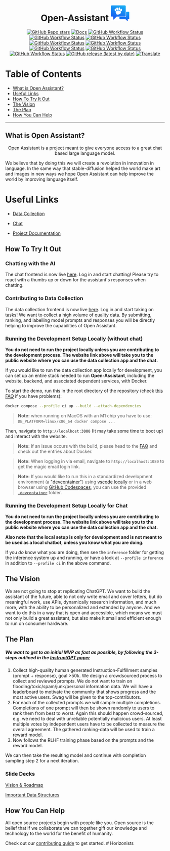 <h1 align="center">
    <span>Open-Assistant</span>
  <img width="auto" height="50px" src="https://github.com/LAION-AI/Open-Assistant/blob/main/assets/logo_crop.png"/>
</h1>

<div align="center">

<a href="https://github.com/LAION-AI/Open-Assistant/stargazers">![GitHub Repo stars](https://img.shields.io/github/stars/LAION-AI/Open-Assistant?style=social)</a>
<a href="https://laion-ai.github.io/Open-Assistant/">![Docs](https://img.shields.io/badge/docs-laion--ai.github.io%2FOpen--Assistant%2F-green)</a>
<a href="https://github.com/LAION-AI/Open-Assistant/actions/workflows/build-frontend.yaml">![GitHub Workflow Status](https://img.shields.io/github/actions/workflow/status/LAION-AI/Open-Assistant/build-frontend.yaml?label=build-frontend)</a>
<a href="https://github.com/LAION-AI/Open-Assistant/actions/workflows/build-postgres.yaml">![GitHub Workflow Status](https://img.shields.io/github/actions/workflow/status/LAION-AI/Open-Assistant/build-postgres.yaml?label=build-postgres)</a>
<a href="https://github.com/LAION-AI/Open-Assistant/actions/workflows/pre-commit.yaml">![GitHub Workflow Status](https://img.shields.io/github/actions/workflow/status/LAION-AI/Open-Assistant/pre-commit.yaml?label=pre-commit)</a>
<a href="https://github.com/LAION-AI/Open-Assistant/actions/workflows/test-api-contract.yaml">![GitHub Workflow Status](https://img.shields.io/github/actions/workflow/status/LAION-AI/Open-Assistant/test-api-contract.yaml?label=tests-api)</a>
<a href="https://github.com/LAION-AI/Open-Assistant/actions/workflows/test-e2e.yaml">![GitHub Workflow Status](https://img.shields.io/github/actions/workflow/status/LAION-AI/Open-Assistant/test-e2e.yaml?label=tests-web)</a>
<a href="https://github.com/LAION-AI/Open-Assistant/actions/workflows/deploy-docs-site.yaml">![GitHub Workflow Status](https://img.shields.io/github/actions/workflow/status/LAION-AI/Open-Assistant/deploy-docs-site.yaml?label=deploy-docs)</a>
<a href="https://github.com/LAION-AI/Open-Assistant/actions/workflows/production-deploy.yaml">![GitHub Workflow Status](https://img.shields.io/github/actions/workflow/status/LAION-AI/Open-Assistant/production-deploy.yaml?label=deploy-production)</a>
<a href="https://github.com/LAION-AI/Open-Assistant/actions/workflows/release.yaml">![GitHub Workflow Status](https://img.shields.io/github/actions/workflow/status/LAION-AI/Open-Assistant/release.yaml?label=deploy-release)</a>
<a href="https://github.com/LAION-AI/Open-Assistant/releases">![GitHub release (latest by date)](https://img.shields.io/github/v/release/LAION-AI/Open-Assistant)</a>
<a href="https://github-com.translate.goog/LAION-AI/Open-Assistant/blob/main/README.md?_x_tr_sl=auto&_x_tr_tl=en&_x_tr_hl=en&_x_tr_pto=wapp">![Translate](https://img.shields.io/badge/Translate-blue)</a>

</div>

# Table of Contents

- [What is Open Assistant?](#what-is-open-assistant)
- [Useful Links](#useful-links)
- [How To Try It Out](#how-to-try-it-out)
- [The Vision](#the-vision)
- [The Plan](#the-plan)
- [How You Can Help](#how-you-can-help)

---

## What is Open Assistant?

<p align="center">
Open Assistant is a project meant to give everyone access to a great chat based
large language model.
</p>

We believe that by doing this we will create a revolution in innovation in
language. In the same way that stable-diffusion helped the world make art and
images in new ways we hope Open Assistant can help improve the world by
improving language itself.

# Useful Links

- [Data Collection](https://open-assistant.io)

- [Chat](https://open-assistant.io/chat)

- [Project Documentation](https://projects.laion.ai/Open-Assistant/)

## How To Try It Out

### Chatting with the AI

The chat frontend is now live [here](https://open-assistant.io/chat). Log in and
start chatting! Please try to react with a thumbs up or down for the assistant's
responses when chatting.

### Contributing to Data Collection

The data collection frontend is now live [here](https://open-assistant.io/). Log
in and start taking on tasks! We want to collect a high volume of quality data.
By submitting, ranking, and labelling model prompts and responses you will be
directly helping to improve the capabilities of Open Assistant.

### Running the Development Setup Locally (without chat)

**You do not need to run the project locally unless you are contributing to the
development process. The website link above will take you to the public website
where you can use the data collection app and the chat.**

If you would like to run the data collection app locally for development, you
can set up an entire stack needed to run **Open-Assistant**, including the
website, backend, and associated dependent services, with Docker.

To start the demo, run this in the root directory of the repository (check
[this FAQ](https://projects.laion.ai/Open-Assistant/docs/faq#docker-compose-instead-of-docker-compose)
if you have problems):

```sh
docker compose --profile ci up --build --attach-dependencies
```

> **Note:** when running on MacOS with an M1 chip you have to use:
> `DB_PLATFORM=linux/x86_64 docker compose ...`

Then, navigate to `http://localhost:3000` (It may take some time to boot up) and
interact with the website.

> **Note:** If an issue occurs with the build, please head to the
> [FAQ](https://projects.laion.ai/Open-Assistant/docs/faq) and check out the
> entries about Docker.

> **Note:** When logging in via email, navigate to `http://localhost:1080` to
> get the magic email login link.

> **Note:** If you would like to run this in a standardized development
> environment (a
> ["devcontainer"](https://code.visualstudio.com/docs/devcontainers/containers))
> using
> [vscode locally](https://code.visualstudio.com/docs/devcontainers/create-dev-container#_create-a-devcontainerjson-file)
> or in a web browser using
> [GitHub Codespaces](https://github.com/features/codespaces), you can use the
> provided [`.devcontainer`](.devcontainer/) folder.

### Running the Development Setup Locally for Chat

**You do not need to run the project locally unless you are contributing to the
development process. The website link above will take you to the public website
where you can use the data collection app and the chat.**

**Also note that the local setup is only for development and is not meant to be
used as a local chatbot, unless you know what you are doing.**

If you _do_ know what you are doing, then see the `inference` folder for getting
the inference system up and running, or have a look at `--profile inference` in
addition to `--profile ci` in the above command.

## The Vision

We are not going to stop at replicating ChatGPT. We want to build the assistant
of the future, able to not only write email and cover letters, but do meaningful
work, use APIs, dynamically research information, and much more, with the
ability to be personalized and extended by anyone. And we want to do this in a
way that is open and accessible, which means we must not only build a great
assistant, but also make it small and efficient enough to run on consumer
hardware.

## The Plan

##### We want to get to an initial MVP as fast as possible, by following the 3-steps outlined in the [InstructGPT paper](https://arxiv.org/abs/2203.02155)

1. Collect high-quality human generated Instruction-Fulfillment samples
   (prompt + response), goal >50k. We design a crowdsourced process to collect
   and reviewed prompts. We do not want to train on
   flooding/toxic/spam/junk/personal information data. We will have a
   leaderboard to motivate the community that shows progress and the most active
   users. Swag will be given to the top-contributors.
2. For each of the collected prompts we will sample multiple completions.
   Completions of one prompt will then be shown randomly to users to rank them
   from best to worst. Again this should happen crowd-sourced, e.g. we need to
   deal with unreliable potentially malicious users. At least multiple votes by
   independent users have to be collected to measure the overall agreement. The
   gathered ranking-data will be used to train a reward model.
3. Now follows the RLHF training phase based on the prompts and the reward
   model.

We can then take the resulting model and continue with completion sampling step
2 for a next iteration.

### Slide Decks

[Vision & Roadmap](https://docs.google.com/presentation/d/1n7IrAOVOqwdYgiYrXc8Sj0He8krn5MVZO_iLkCjTtu0/edit?usp=sharing)

[Important Data Structures](https://docs.google.com/presentation/d/1iaX_nxasVWlvPiSNs0cllR9L_1neZq0RJxd6MFEalUY/edit?usp=sharing)

## How You Can Help

All open source projects begin with people like you. Open source is the belief
that if we collaborate we can together gift our knowledge and technology to the
world for the benefit of humanity.

Check out our [contributing guide](CONTRIBUTING.md) to get started.
#   H o r i z o n i s t s 
 
 